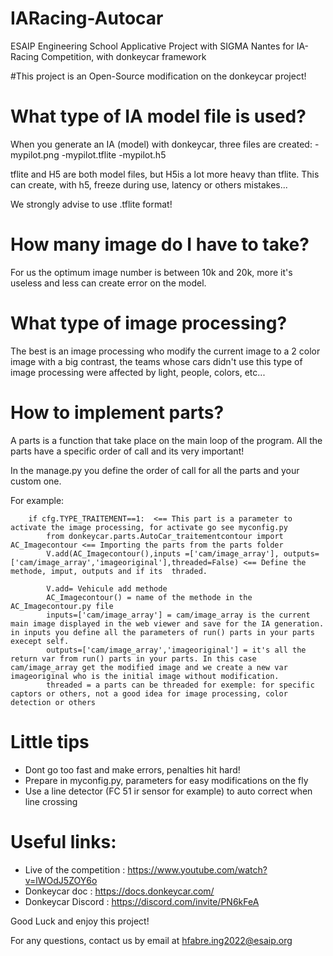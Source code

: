 # IARacing-Autocar
ESAIP Engineering School Applicative Project with SIGMA Nantes for IA-Racing Competition, with donkeycar framework


#This project is an Open-Source modification on the donkeycar project!
# What type of IA model file is used?
When you generate an IA (model) with donkeycar, three files are created:
        -mypilot.png
        -mypilot.tflite
        -mypilot.h5

tflite and H5 are both model files, but H5is a lot more heavy than tflite. This can create, with h5, freeze during use, latency or others mistakes...

We strongly advise to use .tflite format!

# How many image do I have to take?
For us the optimum image number is between 10k and 20k, more it's useless and less can create error on the model.

# What type of image processing?
The best is an image processing who modify the current image to a 2 color image with a big contrast, the teams whose cars didn't use this type of image processing were affected by light, people, colors, etc...

# How to implement parts?
A parts is a function that take place on the main loop of the program. All the parts have a specific order of call and its very important!

In the manage.py you define the order of call for all the parts and your custom one.

For example:

        if cfg.TYPE_TRAITEMENT==1:  <== This part is a parameter to activate the image processing, for activate go see myconfig.py
            from donkeycar.parts.AutoCar_traitementcontour import AC_Imagecontour <== Importing the parts from the parts folder
            V.add(AC_Imagecontour(),inputs =['cam/image_array'], outputs=['cam/image_array','imageoriginal'],threaded=False) <== Define the methode, imput, outputs and if its  thraded.
            
            V.add= Vehicule add methode
            AC_Imagecontour() = name of the methode in the AC_Imagecontour.py file
            inputs=['cam/image_array'] = cam/image_array is the current main image displayed in the web viewer and save for the IA generation. in inputs you define all the parameters of run() parts in your parts execept self. 
            outputs=['cam/image_array','imageoriginal'] = it's all the return var from run() parts in your parts. In this case cam/image_array get the modified image and we create a new var imageoriginal who is the initial image without modification.
            threaded = a parts can be threaded for exemple: for specific captors or others, not a good idea for image processing, color detection or others

# Little tips
 - Dont go too fast and make errors, penalties hit hard!
 - Prepare in myconfig.py, parameters for easy modifications on the fly
 - Use a line detector (FC 51 ir sensor for example) to auto correct when line crossing 

# Useful links:
 - Live of the competition :    https://www.youtube.com/watch?v=lWOdJ5ZOY6o
 - Donkeycar doc :              https://docs.donkeycar.com/
 - Donkeycar Discord :          https://discord.com/invite/PN6kFeA

Good Luck and enjoy this project!

For any questions, contact us by email at hfabre.ing2022@esaip.org
